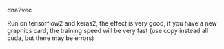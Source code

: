 dna2vec

Run on tensorflow2 and keras2, the effect is very good, if you have a new graphics card, the training speed will be very fast (use copy instead all cuda, but there may be errors)
